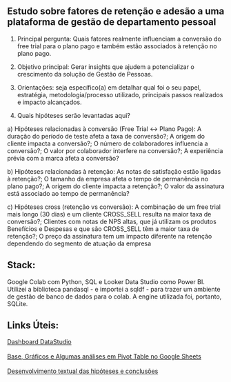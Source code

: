 ## Estudo sobre fatores de retenção e adesão a uma plataforma de gestão de departamento pessoal
1) Principal pergunta: Quais fatores realmente influenciam a conversão do free trial para o plano pago e também estão associados à retenção no plano pago.

2) Objetivo principal: Gerar insights que ajudem a potencializar o crescimento da solução de Gestão de Pessoas.

3) Orientações: seja específico(a) em detalhar qual foi o seu papel, estratégia, metodologia/processo utilizado, principais passos realizados e impacto alcançados.

4) Quais hipóteses serão levantadas aqui?

a) Hipóteses relacionadas à conversão (Free Trial <-> Plano Pago): A duração do período de teste afeta a taxa de conversão?; A origem do cliente impacta a conversão?; O número de colaboradores influencia a conversão?; O valor por colaborador interfere na conversão?; A experiência prévia com a marca afeta a conversão?

b) Hipóteses relacionadas à retenção: As notas de satisfação estão ligadas à retenção?; O tamanho da empresa afeta o tempo de permanência no plano pago?; A origem do cliente impacta a retenção?; O valor da assinatura está associado ao tempo de permanência?

c) Hipóteses cross (retenção vs conversão): A combinação de um free trial mais longo (30 dias) e um cliente CROSS_SELL resulta na maior taxa de conversão?; Clientes com notas de NPS altas, que já utilizam os produtos Benefícios e Despesas e que são CROSS_SELL têm a maior taxa de retenção?; O preço da assinatura tem um impacto diferente na retenção dependendo do segmento de atuação da empresa

## Stack: 
Google Colab com Python, SQL e Looker Data Studio como Power BI. Utilizei a biblioteca pandasql - e importei a sqldf - para trazer um ambiente de gestão de banco de dados para o colab. A engine utilizada foi, portanto, SQLite.

## Links Úteis:
[Dashboard DataStudio](https://lookerstudio.google.com/reporting/8138d00a-be40-472c-a290-878798de3606)
<br></br>
[Base, Gráficos e Algumas análises em Pivot Table no Google Sheets](https://docs.google.com/spreadsheets/d/1bWeUJyin80KMuFm2RkRqMHn3hBR70OwbBoI7GXYU4rM/edit?usp=sharing)
<br></br>
[Desenvolvimento textual das hipóteses e conclusões](https://docs.google.com/document/d/1QZ7EN4Vpk1kf9XcGZdEWWZbQujDEdJNil98-OYJPBuA/edit?tab=t.0)
